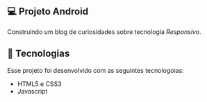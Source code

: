 ## 💻 Projeto Android

Construindo um blog de curiosidades sobre tecnologia *Responsivo*.

## 🚀 Tecnologias

Esse projeto foi desenvolvido com as seguintes tecnologoias:

- HTML5 e CSS3
- Javascript



